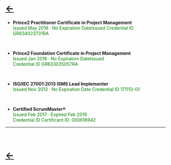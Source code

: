 # [&larr;](/index.md)

- **Prince2 Practitioner Certificate in Project Management**  
             <span style="color:green"> Issued May 2016 · No Expiration DateIssued
             Credential ID GR634023731RA 

<br>

- **Prince2 Foundation Certificate in Project Management**  
            <span style="color:green">Issued Jan 2016 · No Expiration DateIssued  
            Credential ID GR633035057RA 

<br>


- **ISO/IEC 27001:2013 ISMS Lead Implementer**  
            <span style="color:green"> Issued Nov 2013 · No Expiration Date
            Credential ID 171113-01 

<br>


- **Certified ScrumMaster®**  
            <span style="color:green"> Issued Feb 2017 · Expired Feb 2019  
            Credential ID Certificant ID: 000616942 
            

---
<br>

# [&larr;](/index.md)


